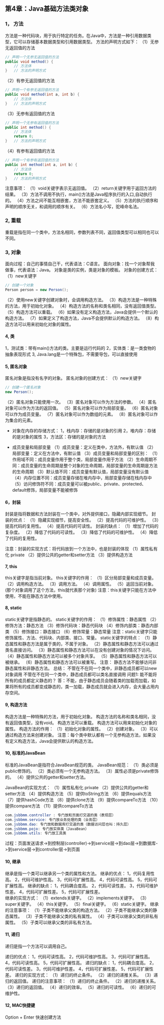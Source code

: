 ## 第4章：Java基础方法类对象
###   1， 方法
 方法是一种代码块，用于执行特定的任务。在Java中，方法是一种引用数据类型，它可以存储基本数据类型和引用数据类型。
方法的声明方式如下：
（1）无参无返回值的方法
```java
// 声明一个无参无返回值的方法
public void method() {
    // 方法体
}	// 方法的声明方式
```
（2）有参无返回值的方法
```java
// 声明一个有参无返回值的方法
public void method(int a, int b) {
    // 方法体
}	// 方法的声明方式
```
（3）无参有返回值的方法
```java
// 声明一个无参有返回值的方法
public int method() {
    // 方法体
    return 0;
}	// 方法的声明方式
```
（4）有参有返回值的方法
```java
// 声明一个有参有返回值的方法
public int method(int a, int b) {
    // 方法体
    return 0;
}	// 方法的声明方式
```
注意事项：
（1）void关键字表示无返回值。
（2）return关键字用于返回方法的结果。
（3）方法不调用不执行，main()方法是Java程序执行的入口,自动执行的。
（4）方法之间不能互相嵌套，方法不能嵌套定义。
（5）方法的执行顺序和声明的顺序无关，和调用的顺序有关。
（6）方法名小写，驼峰命名法。

### 2, 重载
重载是指在同一个类中，方法名相同，参数列表不同，返回值类型可以相同也可以不同。

### 3, 对象

面向过程：自己的事情自己干，代表语法：C语言。
面向对象：找一个对象帮我做事，代表语法：Java。
对象是类的实例，类是对象的模板。
对象的创建方式：
（1）new关键字
```java
// 创建一个对象
Person person = new Person();
```
（2）使用new关键字创建对象时，会调用构造方法。
（3）构造方法是一种特殊的方法，用于初始化对象。
（4）构造方法的名称和类名相同，没有返回值类型。
（5）构造方法可以重载。
（6）如果没有定义构造方法，Java会提供一个默认的构造方法。
（7）如果定义了构造方法，Java不会提供默认的构造方法。
（8）构造方法可以用来初始化对象的属性。
#### 4, 类
1，测试类：带有main()方法的类。主要是运行代码的
2，实体类：是一类食物的抽象表现形式
3, Java.lang是一个特殊包，不需要导包，可以直接使用

#### 5, 匿名对象
匿名对象是指没有名字的对象。
匿名对象的创建方式：
（1）new关键字
```java
// 创建一个匿名对象
new Person();
```
（2）匿名对象只能使用一次。
（3）匿名对象可以作为方法的参数。
（4）匿名对象可以作为方法的返回值。
（5）匿名对象可以作为局部变量。
（6）匿名对象可以作为成员变量。
（7）匿名对象可以作为数组的元素。
（8）匿名对象可以作为集合的元素。

* 对象在内存的存储方式：
  1，栈内存：存储的是对象的引用
  2，堆内存：存储的是对象的属性
  3，方法区：存储的是对象的方法

* 成员变量和局部变量
 （1）成员变量：定义在类中，方法外，有默认值
 （2）局部变量：定义在方法中，有默认值
 （3）成员变量和局部变量的区别：
  （1）作用域不同：成员变量作用于整个类，局部变量作用于方法
  （2）生命周期不同：成员变量的生命周期是整个对象的生命周期，局部变量的生命周期是方法的生命周期
  （3）默认值不同：成员变量有默认值，局部变量没有默认值
  （4）内存位置不同：成员变量存储在堆内存中，局部变量存储在栈内存中
  （5）访问修饰符不同：成员变量可以被public、private、protected、default修饰，局部变量不能被修饰

#### 6，封装
封装是指将数据和方法封装在一个类中，对外提供接口，隐藏内部实现细节。
封装的优点：
（1）隐藏实现细节，提高安全性。
（2）提高代码的可维护性。
（3）提高代码的复用性。
（4）提高代码的可读性。
封装的缺点：
（1）增加了代码的复杂度。
（2）降低了代码的可读性。
（3）降低了代码的可维护性。
（4）降低了代码的复用性。

注意：封装的实现方式：将代码放到一个方法中，也是封装的体现
  （1）属性私有化 private
  （2）提供公共的getter和setter方法
  （3）提供构造方法

#### 7, this
this关键字是指当前对象。
this关键字的作用：
（1）区分局部变量和成员变量。
（2）调用构造方法。
（3）调用方法。
（4）调用属性。
（5）返回当前对象。(那个对象调用了这个方法，this就代表那个对象)
注意：this关键字只能在方法中使用，不能在静态方法中使用。
#### 8, static
static关键字是指静态的。
static关键字的作用：
（1）修饰属性：静态属性
（2）修饰方法：静态方法
（3）修饰代码块：静态代码块
（4）修饰内部类：静态内部类
（5）修饰接口：静态接口
（6）修饰常量：静态常量
注意：static关键字只能修饰属性、方法、代码块、内部类、接口、常量。
static关键字的特点：
（1）静态属性和静态方法是属于类的，不属于对象。
（2）静态属性和静态方法可以通过类名直接访问。
（3）静态属性和静态方法可以在没有创建对象的情况下访问。
（4）静态属性和静态方法可以被多个对象共享。
（5）静态属性和静态方法可以被继承。
（6）静态属性和静态方法可以被重写。
注意： 静态方法不能够访问非静态属性和非静态方法。
总结： 不管在不在同一个类中，非静态成员都可以new 对象调用
      不管在不在同一个类中，静态成员都可以类名直接调用
问题1: 能不能将所有的成员都定义静态的？
答：不能，由于静态成员会随着类的加载而加载，如果将所有的成员都变成静态的，类一加载，静态成员就会进入内存，会大量占用内存空间。

#### 9, 构造方法
构造方法是一种特殊的方法，用于初始化对象。
构造方法的名称和类名相同，没有返回值类型，没有void。
构造方法可以重载。
构造方法可以用来初始化对象的属性。
构造方法的作用：
（1）初始化对象的属性。
（2）创建对象。
（3）可以通过构造方法来创建对象。
注意：每个类中默认都有一个无参构造方法，如果没有定义构造方法，Java会提供默认的构造方法。

#### 10, 标准的JavaBean
标准的JavaBean是指符合JavaBean规范的类。
JavaBean规范：
（1）类必须是public修饰的。
（2）类必须有一个无参构造方法。
（3）属性必须是private修饰的。
（4）提供公共的getter和setter方法。

JavaBean的实现方式：
（1）属性私有化 private
（2）提供公共的getter和setter方法
（4）提供构造方法
（5）提供toString方法
（6）提供equals方法
（7）提供hashCode方法
（8）提供clone方法
（9）提供compareTo方法
（10）提供compare方法
（11）提供compareTo方法

```java
com.jsbbmm.controller : 专门放和页面打交道的类（表现层）
com.jsbbmm.service: 专门放业务处理的类（业务层）
com.jsbbmm.dao: 专门放和数据库打交道的类（数据访问层也叫：持久层）
com.jsbbmm.pojo: 专门放实体类（JavaBean）
com.jsbbmm.utils: 专门放工具类
```
过程：页面发送请求->到控制层(controller)->到service层->到dao层->到数据库->到service层->到controller层->到页面

#### 10, 继承
继承是指一个类可以继承另一个类的属性和方法。
继承的优点： 1，代码复用性高。 2，代码可维护性高。 3，代码可扩展性高。 4，代码可读性高。 5，代码可扩展性高。
继承的缺点： 1，代码耦合度高。 2，代码可读性差。 3，代码可维护性差。 4，代码可扩展性差。 5，代码可扩展性差。  
继承的实现方式：
（1）extends关键字。 
（2）implements关键字。
（3）super关键字。
（4）this关键字。
（5）final关键字。
（6）static关键字。
继承的注意事项：
（1）子类不能继承父类的构造方法。
（2）子类不能继承父类的静态属性。
（3）子类不能继承父类的私有属性。
（4）子类可以继承父类的非私有属性。
（5）子类可以继承父类的非私有方法。

#### 11, 递归
递归是指一个方法可以调用自己。

递归的优点： 1，代码可读性高。 2，代码可维护性高。 3，代码可扩展性高。 4，代码可读性高。 5，代码可扩展性高。
递归的缺点： 1，代码耦合度高。 2，代码可读性差。 3，代码可维护性差。 4，代码可扩展性差。 5，代码可扩展性差。
递归的实现方式：
（1）递归的终止条件。
（2）递归的递推关系。
（3）递归的返回值。
递归的注意事项：
（1）递归的终止条件。
（2）递归的递推关系。
（3）递归的返回值。
（4）递归的效率。
（5）递归的可读性。
（6）递归的可维护性。

#### 12, MAC快捷键

Option + Enter 快速创建方法

